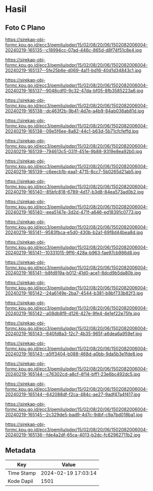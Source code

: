 # Hasil

## Foto C Plano

https://sirekap-obj-formc.kpu.go.id/ecc3/pemilu/pdpr/15/02/08/20/06/1502082006004-20240219-165135--c18994cc-07ad-446c-865d-d8f74f51c8e4.jpg

https://sirekap-obj-formc.kpu.go.id/ecc3/pemilu/pdpr/15/02/08/20/06/1502082006004-20240219-165137--5fe25b6e-d069-4a11-bd16-40d1d34843c1.jpg

https://sirekap-obj-formc.kpu.go.id/ecc3/pemilu/pdpr/15/02/08/20/06/1502082006004-20240219-165137--9048cdf0-9c32-47da-bf05-8fb3585223a6.jpg

https://sirekap-obj-formc.kpu.go.id/ecc3/pemilu/pdpr/15/02/08/20/06/1502082006004-20240219-165138--dc463f2b-9b41-4d7e-a4b9-84ab036ab81d.jpg

https://sirekap-obj-formc.kpu.go.id/ecc3/pemilu/pdpr/15/02/08/20/06/1502082006004-20240219-165138--09e5f6ee-8a82-44c1-b63d-5b71cfcfeffd.jpg

https://sirekap-obj-formc.kpu.go.id/ecc3/pemilu/pdpr/15/02/08/20/06/1502082006004-20240219-165139--794613c5-031f-451e-9b88-9319e8ea92b0.jpg

https://sirekap-obj-formc.kpu.go.id/ecc3/pemilu/pdpr/15/02/08/20/06/1502082006004-20240219-165139--c6eecb1b-eaa1-4715-8cc7-5b0265d21ab5.jpg

https://sirekap-obj-formc.kpu.go.id/ecc3/pemilu/pdpr/15/02/08/20/06/1502082006004-20240219-165140--85bfc818-6789-4d17-b3d8-84ea573ad0b2.jpg

https://sirekap-obj-formc.kpu.go.id/ecc3/pemilu/pdpr/15/02/08/20/06/1502082006004-20240219-165140--eea5147e-3d2d-471f-a646-ed18391c0773.jpg

https://sirekap-obj-formc.kpu.go.id/ecc3/pemilu/pdpr/15/02/08/20/06/1502082006004-20240219-165141--9583fbca-e5d0-430b-b2a1-69f8d44bea8d.jpg

https://sirekap-obj-formc.kpu.go.id/ecc3/pemilu/pdpr/15/02/08/20/06/1502082006004-20240219-165141--10331015-9ff6-428a-b963-fae97cb986d8.jpg

https://sirekap-obj-formc.kpu.go.id/ecc3/pemilu/pdpr/15/02/08/20/06/1502082006004-20240219-165141--b8fd919a-b012-41d0-ace1-8dcd9b5da80b.jpg

https://sirekap-obj-formc.kpu.go.id/ecc3/pemilu/pdpr/15/02/08/20/06/1502082006004-20240219-165142--24a6149e-2ba7-4544-b381-b8bf733b82f3.jpg

https://sirekap-obj-formc.kpu.go.id/ecc3/pemilu/pdpr/15/02/08/20/06/1502082006004-20240219-165142--a08db8f9-d126-427e-9fe4-4e1ef22e75fe.jpg

https://sirekap-obj-formc.kpu.go.id/ecc3/pemilu/pdpr/15/02/08/20/06/1502082006004-20240219-165143--640fd8a3-12c7-4b35-965f-a6dea6a959ef.jpg

https://sirekap-obj-formc.kpu.go.id/ecc3/pemilu/pdpr/15/02/08/20/06/1502082006004-20240219-165143--a5ff3404-b088-468d-a0bb-9da5b3e1fde8.jpg

https://sirekap-obj-formc.kpu.go.id/ecc3/pemilu/pdpr/15/02/08/20/06/1502082006004-20240219-165144--c76302cd-a8cf-4f14-bff1-23e6bc492dc5.jpg

https://sirekap-obj-formc.kpu.go.id/ecc3/pemilu/pdpr/15/02/08/20/06/1502082006004-20240219-165144--642088df-f2ca-484c-ae27-9adf47a4f417.jpg

https://sirekap-obj-formc.kpu.go.id/ecc3/pemilu/pdpr/15/02/08/20/06/1502082006004-20240219-165145--2c329de5-bad9-4d7c-9dbf-c9a7bd018ba1.jpg

https://sirekap-obj-formc.kpu.go.id/ecc3/pemilu/pdpr/15/02/08/20/06/1502082006004-20240219-165136--fde4a2df-65ca-4013-b2dc-fc62962711b2.jpg


## Metadata

| Key        | Value               |
| ---------- | ------------------- |
| Time Stamp | 2024-02-19 17:03:14 |
| Kode Dapil | 1501                |



